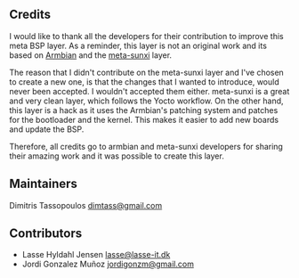 Credits
----

I would like to thank all the developers for their contribution to
improve this meta BSP layer. As a reminder, this layer is not an
original work and its based on [Armbian](https://www.armbian.com/)
and the [meta-sunxi](https://github.com/linux-sunxi/meta-sunxi) layer.

The reason that I didn't contribute on the meta-sunxi layer and I've
chosen to create a new one, is that the changes that I wanted to
introduce, would never been accepted. I wouldn't accepted them either.
meta-sunxi is a great and very clean layer, which follows the Yocto
workflow. On the other hand, this layer is a hack as it uses the
Armbian's patching system and patches for the bootloader and the kernel.
This makes it easier to add new boards and update the BSP.

Therefore, all credits go to armbian and meta-sunxi developers for
sharing their amazing work and it was possible to create this layer.

## Maintainers
Dimitris Tassopoulos <dimtass@gmail.com>

## Contributors
* Lasse Hyldahl Jensen <lasse@lasse-it.dk>
* Jordi Gonzalez Muñoz <jordigonzm@gmail.com>